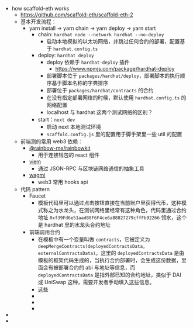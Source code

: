 - how scaffold-eth works
	- https://github.com/scaffold-eth/scaffold-eth-2
	- 基本开发流程：
		- yarn install -> yarn chain -> yarn deploy -> yarn start
			- chain: `hardhat node --network hardhat --no-deploy`
				- 启动本地模拟的以太坊网络，并跳过任何合约的部署，配置基于 `hardhat.config.ts`
			- deploy: `hardhat deploy`
				- deploy 依赖于 `hardhat-deploy` 插件
					- https://www.npmjs.com/package/hardhat-deploy
				- 部署脚本位于 `packages/hardhat/deploy`，部署脚本的执行顺序基于脚本名称的字典排序
				- 部署位于 `packages/hardhat/contracts` 的合约
				- 在没有指定部署网络的时候，默认使用 `hardhat.config.ts` 的网络配置
				- localhost 与 hardhat 这两个测试网络的区别？
			- start：`next dev`
				- 启动 next 本地测试环境
				- `scaffold.config.js` 里的配置用于脚手架里一些 util 的配置
	- 前端测的常用 web3 依赖：
		- [@rainbow-me/rainbowkit](https://github.com/rainbow-me/rainbowkit)
			- 用于连接钱包的 react 组件
		- [viem](https://github.com/wevm/viem)
			- 通过 JSON-RPC 与区块链网络通信的抽象工具
		- [wagmi](https://github.com/wevm/wagmi)
			- web3 常用 hooks api
	- 代码 pattern
		- Faucet
			- 模板代码里可以通过点击按钮直接在当前账户里获得代币，这种模式称之为水龙头，在测试网络里经常有这种角色，代码里通过合约地址 `0xf39Fd6e51aad88F6F4ce6aB8827279cffFb92266` 领水，这个是 hardhat 里的水龙头合约地址
		- 前端调用合约
			- 在模板中有一个变量叫做 `contracts`，它被定义为 `deepMergeContracts(deployedContractsData, externalContractsData)`。这里的 `deployedContractsData` 是由模板的框架代码生成的，当执行合约部署时，会生成这份数据，里面会有被部署合约的 abi 与地址等信息，而 `deployedContractsData` 是指外部已知的合约地址，类似于 DAI 或 UniSwap 这种，需要开发者手动填入这些信息。
			- 这些
			-
			-
			-
-
-